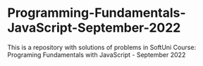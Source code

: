 # Programming-Fundamentals-JavaScript-September-2022
This is a repository with solutions of problems in SoftUni Course: Programing Fundamentals with JavaScript - September 2022
